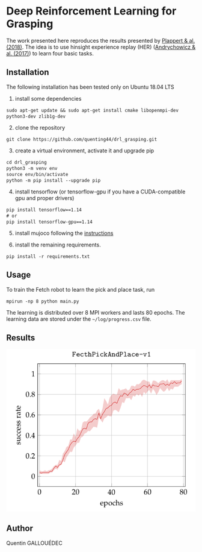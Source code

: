 # Deep Reinforcement Learning for Grasping



The work presented here reproduces the results presented by [Plappert & al. (2018)](https://arxiv.org/abs/1802.09464). The idea is to use hinsight experience replay (HER) ([Andrychowicz & al. (2017)](http://papers.nips.cc/paper/7090-hindsight-experience-replay)) to learn four basic tasks.


## Installation

The following installation has been tested only on Ubuntu 18.04 LTS

1. install some dependencies

```shell
sudo apt-get update && sudo apt-get install cmake libopenmpi-dev python3-dev zlib1g-dev
```

2. clone the repository

```shell
git clone https://github.com/quenting44/drl_grasping.git
```

3. create a virtual environment, activate it and upgrade pip

```shell
cd drl_grasping
python3 -m venv env
source env/bin/activate
python -m pip install --upgrade pip
```

4. install tensorflow (or tensorflow-gpu if you have a CUDA-compatible gpu and proper drivers)

```shell
pip install tensorflow==1.14
# or
pip install tensorflow-gpu==1.14
```

5. install mujoco following the [instructions](https://github.com/openai/mujoco-py#install-mujoco)

6. install the remaining requirements.

```shell
pip install -r requirements.txt
```

## Usage

To train the Fetch robot to learn the pick and place task, run

```shell
mpirun -np 8 python main.py
```

The learning is distributed over 8 MPI workers and lasts 80 epochs. The learning data are stored under the `~/log/progress.csv` file.

## Results

![](docs/pickandplace.png)

## Author

Quentin GALLOUÉDEC